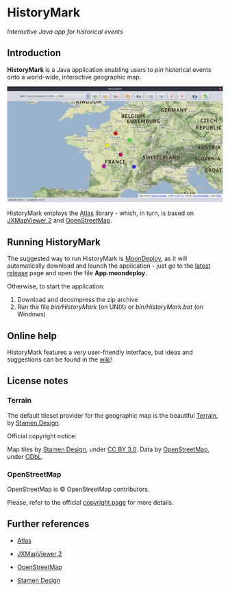 # HistoryMark

*Interactive Java app for historical events*


## Introduction


**HistoryMark** is a Java application enabling users to *pin* historical events onto a world-wide, interactive geographic map.


![Example map](https://github.com/giancosta86/HistoryMark/blob/master/screenshots/example.jpg "Interactive map shown by the app")


HistoryMark employs the [Atlas](https://github.com/giancosta86/HystoryMark) library - which, in turn, is based on [JXMapViewer 2](https://github.com/msteiger/jxmapviewer2) and [OpenStreetMap](https://openstreetmap.org/).


## Running HistoryMark

The suggested way to run HistoryMark is [MoonDeploy](https://github.com/giancosta86/moondeploy), as it will automatically download and launch the application - just go to the [latest release](https://github.com/giancosta86/HistoryMark/releases/latest) page and open the file **App.moondeploy**.

Otherwise, to start the application:
1. Download and decompress the zip archive
2. Run the file *bin/HistoryMark* (on UNIX) or *bin/HistoryMark.bat* (on Windows)


## Online help

HistoryMark features a very user-friendly interface, but ideas and suggestions can be found in the [wiki](https://github.com/giancosta86/HistoryMark/wiki)!


## License notes

### Terrain

The default tileset provider for the geographic map is the beautiful [Terrain](maps.stamen.com/#terrain), by [Stamen Design](https://stamen.com/).

Official copyright notice:

Map tiles by [Stamen Design](https://stamen.com/), under [CC BY 3.0](http://creativecommons.org/licenses/by/3.0). Data by [OpenStreetMap](http://openstreetmap.org), under [ODbL](http://www.openstreetmap.org/copyright).


### OpenStreetMap

OpenStreetMap is © OpenStreetMap contributors.

Please, refer to the official [copyright page](https://www.openstreetmap.org/copyright) for more details.



## Further references

* [Atlas](https://github.com/giancosta86/HystoryMark)

* [JXMapViewer 2](https://github.com/msteiger/jxmapviewer2)

* [OpenStreetMap](https://openstreetmap.org/)

* [Stamen Design](https://stamen.com/)
